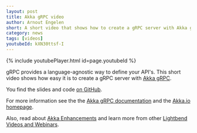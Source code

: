 ```yaml
---
layout: post
title: Akka gRPC video
author: Arnout Engelen
short: A short video that shows how to create a gRPC server with Akka gRPC.
category: news
tags: [videos]
youtubeId: kXN30ttsf-I
---
```


{% include youtubePlayer.html id=page.youtubeId %}

gRPC provides a language-agnostic way to define your API's. This short video shows how easy it is to create a gRPC server with [Akka gRPC](https://doc.akka.io/docs/akka-grpc).

You find the slides and code [on GitHub](https://github.com/raboof/akka-grpc-intro-video).
     
For more information see the the [Akka gRPC documentation](https://doc.akka.io/docs/akka-grpc) and the [Akka.io homepage](https://akka.io).

Also, read about [Akka Enhancements](https://doc.akka.io/docs/akka-enhancements) and learn more from other [Lightbend Videos and Webinars](https://www.lightbend.com/videos-and-webinars).

